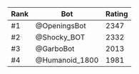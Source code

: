 Rank|Bot|Rating
---|---|---
#1|@OpeningsBot|2347
#2|@Shocky_BOT|2332
#3|@GarboBot|2013
#4|@Humanoid_1800|1981
